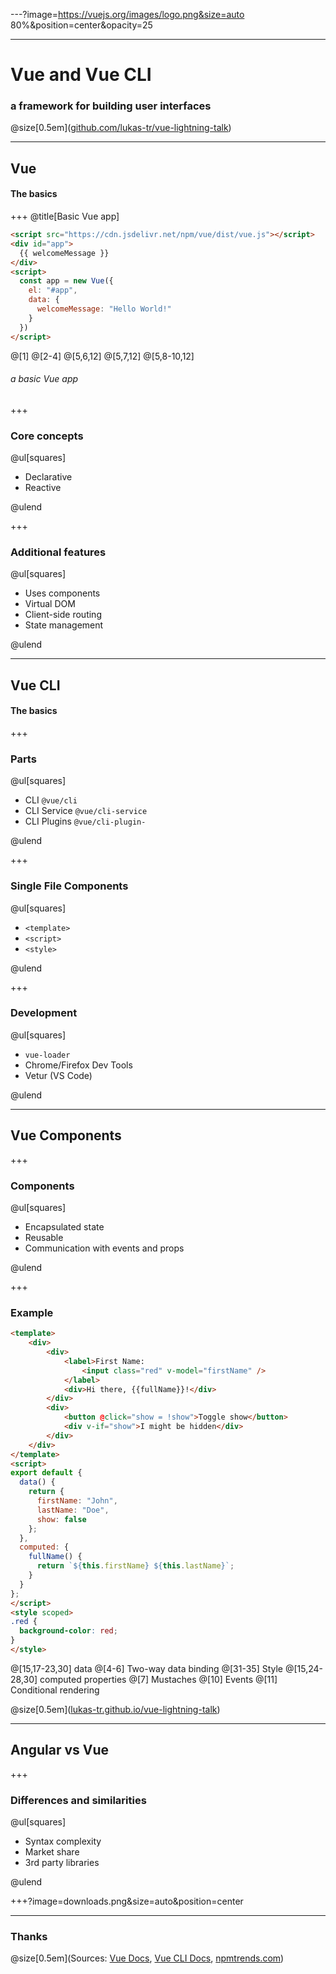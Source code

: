 ---?image=https://vuejs.org/images/logo.png&size=auto 80%&position=center&opacity=25

---

# Vue and Vue CLI

### a framework for building user interfaces

@size[0.5em](<a href="https://github.com/lukas-tr/vue-lightning-talk">github.com/lukas-tr/vue-lightning-talk</a>)

---

## Vue

#### The basics

+++
@title[Basic Vue app]

```html
<script src="https://cdn.jsdelivr.net/npm/vue/dist/vue.js"></script>
<div id="app">
  {{ welcomeMessage }}
</div>
<script>
  const app = new Vue({
    el: "#app",
    data: {
      welcomeMessage: "Hello World!"
    }
  })
</script>
```

@[1]
@[2-4]
@[5,6,12]
@[5,7,12]
@[5,8-10,12]

###### a basic Vue app

+++

### Core concepts

@ul[squares]

- Declarative
- Reactive

@ulend

+++

### Additional features

@ul[squares]

- Uses components
- Virtual DOM
- Client-side routing
- State management

@ulend

---

## Vue CLI

#### The basics

+++

### Parts

@ul[squares]

- CLI `@vue/cli`
- CLI Service `@vue/cli-service`
- CLI Plugins `@vue/cli-plugin-`

@ulend

+++

### Single File Components

@ul[squares]

- `<template>`
- `<script>`
- `<style>`

@ulend

+++

### Development

@ul[squares]

- `vue-loader`
- Chrome/Firefox Dev Tools
- Vetur (VS Code)

@ulend

---

## Vue Components

+++

### Components

@ul[squares]

- Encapsulated state
- Reusable
- Communication with events and props

@ulend

+++

### Example

```html
<template>
    <div>
        <div>
            <label>First Name:
                <input class="red" v-model="firstName" />
            </label>
            <div>Hi there, {{fullName}}!</div>
        </div>
        <div>
            <button @click="show = !show">Toggle show</button>
            <div v-if="show">I might be hidden</div>
        </div>
    </div>
</template>
<script>
export default {
  data() {
    return {
      firstName: "John",
      lastName: "Doe",
      show: false
    };
  },
  computed: {
    fullName() {
      return `${this.firstName} ${this.lastName}`;
    }
  }
};
</script>
<style scoped>
.red {
  background-color: red;
}
</style>
```

@[15,17-23,30] data
@[4-6] Two-way data binding
@[31-35] Style
@[15,24-28,30] computed properties
@[7] Mustaches
@[10] Events
@[11] Conditional rendering

@size[0.5em](<a href="https://lukas-tr.github.io/vue-lightning-talk/">lukas-tr.github.io/vue-lightning-talk</a>)

---

## Angular vs Vue

+++

### Differences and similarities

@ul[squares]

- Syntax complexity
- Market share
- 3rd party libraries

@ulend

+++?image=downloads.png&size=auto&position=center

---

### Thanks

@size[0.5em](Sources: <a href="https://vuejs.org/">Vue Docs</a>, <a href="https://cli.vuejs.org/">Vue CLI Docs</a>, <a href="https://www.npmtrends.com/vue-vs-@angular/core">npmtrends.com</a>)

